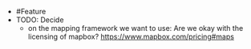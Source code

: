 - #Feature
- TODO: Decide
	- on the mapping framework we want to use: Are we okay with the licensing of mapbox? https://www.mapbox.com/pricing#maps